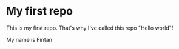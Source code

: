 # My first repo
This is my first repo. That's why I've called this repo "Hello world"!

My name is Fintan 
